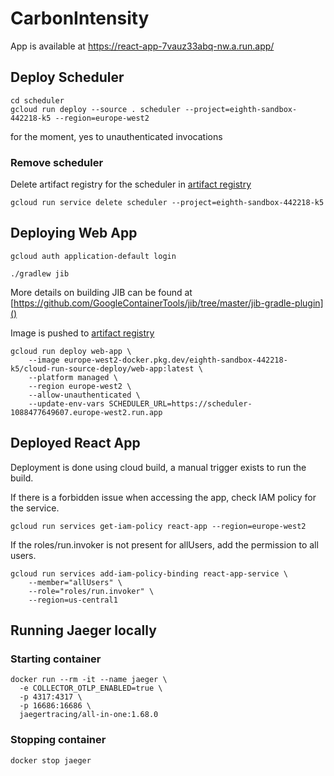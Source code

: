 # CarbonIntensity

App is available at https://react-app-7vauz33abq-nw.a.run.app/

## Deploy Scheduler

```shell
cd scheduler
gcloud run deploy --source . scheduler --project=eighth-sandbox-442218-k5 --region=europe-west2 
```

for the moment, yes to unauthenticated invocations

### Remove scheduler

Delete artifact registry for the scheduler in [artifact registry](https://console.cloud.google.com/artifacts/docker/eighth-sandbox-442218-k5/europe-west2/cloud-run-source-deploy?project=eighth-sandbox-442218-k5)

```shell
gcloud run service delete scheduler --project=eighth-sandbox-442218-k5
```

## Deploying Web App

```shell
gcloud auth application-default login
```

```shell
./gradlew jib
```

More details on building JIB can be found at [https://github.com/GoogleContainerTools/jib/tree/master/jib-gradle-plugin]()

Image is pushed to [artifact registry](https://console.cloud.google.com/artifacts/docker/eighth-sandbox-442218-k5/europe-west2/cloud-run-source-deploy/web-app?inv=1&invt=AbiEwQ&project=eighth-sandbox-442218-k5)

```shell
gcloud run deploy web-app \
    --image europe-west2-docker.pkg.dev/eighth-sandbox-442218-k5/cloud-run-source-deploy/web-app:latest \
    --platform managed \
    --region europe-west2 \
    --allow-unauthenticated \
    --update-env-vars SCHEDULER_URL=https://scheduler-1088477649607.europe-west2.run.app
```

## Deployed React App

Deployment is done using cloud build, a manual trigger exists to run the build.

If there is a forbidden issue when accessing the app, check IAM policy for the service.
```shell
gcloud run services get-iam-policy react-app --region=europe-west2
```
If the roles/run.invoker is not present for allUsers, add the permission to all users.
```shell
gcloud run services add-iam-policy-binding react-app-service \
    --member="allUsers" \
    --role="roles/run.invoker" \
    --region=us-central1
```

## Running Jaeger locally

### Starting container

```shell
docker run --rm -it --name jaeger \
  -e COLLECTOR_OTLP_ENABLED=true \
  -p 4317:4317 \
  -p 16686:16686 \
  jaegertracing/all-in-one:1.68.0
```

### Stopping container

```shell
docker stop jaeger
```
